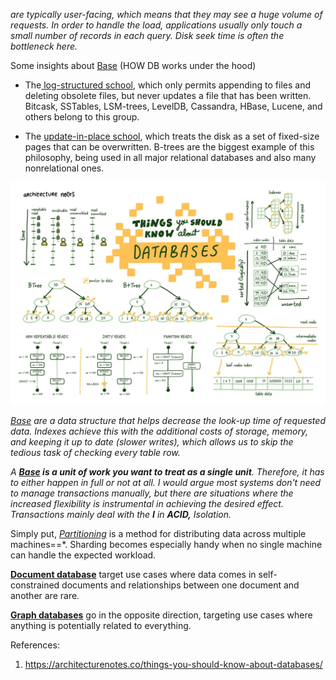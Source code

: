 *are typically user-facing, which means that they may see a huge volume of requests. In order to handle the load, applications usually only touch a small number of records in each query. Disk seek time is often the bottleneck here.*

Some insights about [Base](../Internals/Base.md) (HOW DB works under the hood)

- The[ log-structured school](%20log-structured%20school), which only permits appending to files and deleting obsolete files, but never updates a file that has been written. Bitcask, SSTables, LSM-trees, LevelDB, Cassandra, HBase, Lucene, and others belong to this group.
    
- The [update-in-place school](update-in-place%20school), which treats the disk as a set of fixed-size pages that can be overwritten. B-trees are the biggest example of this philosophy, being used in all major relational databases and also many nonrelational ones.

![Pasted image 20230605130337](../../../_Attachments/Pasted%20image%2020230605130337.png)

*[Base](../Indexes/Base.md) are a data structure that helps decrease the look-up time of requested data. Indexes achieve this with the additional costs of storage, memory, and keeping it up to date (slower writes), which allows us to skip the tedious task of checking every table row.*

*A **[Base](../Transactions/Base.md) is a unit of work you want to treat as a single unit**. Therefore, it has to either happen in full or not at all. I would argue most systems don't need to manage transactions manually, but there are situations where the increased flexibility is instrumental in achieving the desired effect. Transactions mainly deal with the **I** in **ACID,** Isolation.*

Simply put, *[Partitioning](../Distributing/Partitioning.md)* is a method for distributing data across multiple machines==*. Sharding becomes especially handy when no single machine can handle the expected workload.

**[Document database](Document%20database)** target use cases where data comes in self-constrained documents and relationships between one document and another are rare. 

**[Graph databases](Graph%20databases)** go in the opposite direction, targeting use cases where anything is potentially related to everything. 

References:
1. https://architecturenotes.co/things-you-should-know-about-databases/